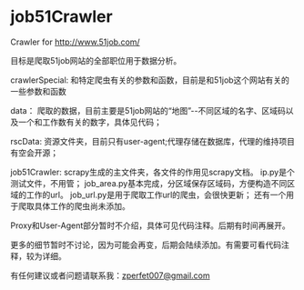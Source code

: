 # job51Crawler
Crawler for http://www.51job.com/

目标是爬取51job网站的全部职位用于数据分析。

crawlerSpecial:
和特定爬虫有关的参数和函数，目前是和51job这个网站有关的一些参数和函数

data：
爬取的数据，目前主要是51job网站的“地图”--不同区域的名字、区域码以及一个和工作数有关的数字，具体见代码；

rscData:
资源文件夹，目前只有user-agent;代理存储在数据库，代理的维持项目有空会开源；

job51Crawler:
scrapy生成的主文件夹，各文件的作用见scrapy文档。
ip.py是个测试文件，不用管；
job_area.py基本完成，分区域保存区域码，方便构造不同区域的工作的url。
job_url.py是用于爬取工作url的爬虫，会很快更新；
还有一个用于爬取具体工作的爬虫尚未添加。

Proxy和User-Agent部分暂时不介绍，具体可见代码注释。后期有时间再展开。

更多的细节暂时不讨论，因为可能会再变，后期会陆续添加。有需要可看代码注释，较为详细。

有任何建议或者问题请联系我：zperfet007@gmail.com
